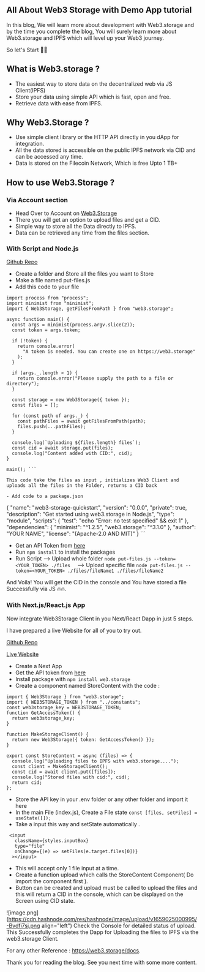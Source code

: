 ## All About Web3 Storage with Demo App tutorial

In this blog, We will learn more about development with Web3.storage and by the time you complete the blog, You will surely learn more about Web3.storage and IPFS which will level up your Web3 journey.

So let's Start 🚀🚀

## What is Web3.storage ?
- The easiest way to store data on the decentralized web via JS Client(IPFS)
- Store your data using simple API which is fast, open and free.
- Retrieve data with ease from IPFS.

## Why Web3.Storage ?
- Use simple client library or the HTTP API directly in you dApp for integration.
- All the data stored is accessible on the public IPFS network via CID and can be accessed any time.
- Data is stored on the Filecoin Network, Which is free Upto 1 TB+

## How to use Web3.Storage ?

### Via Account section 
- Head Over to Account on [Web3.Storage](http://web3.storage)
- There you will get an option to upload files and get a CID.
- Simple way to store all the Data directly to IPFS.
- Data can be retrieved any time from the files section.


### With Script and Node.js
[Github Repo](https://github.com/Dhruv-2003/Web3StorageScripts)

- Create a folder and Store all the files you want to Store 
- Make a file named put-files.js
- Add this code to your file 

```
import process from "process";
import minimist from "minimist";
import { Web3Storage, getFilesFromPath } from "web3.storage";

async function main() {
  const args = minimist(process.argv.slice(2));
  const token = args.token;

  if (!token) {
    return console.error(
      "A token is needed. You can create one on https://web3.storage"
    );
  }

  if (args._.length < 1) {
    return console.error("Please supply the path to a file or directory");
  }

  const storage = new Web3Storage({ token });
  const files = [];

  for (const path of args._) {
    const pathFiles = await getFilesFromPath(path);
    files.push(...pathFiles);
  }

  console.log(`Uploading ${files.length} files`);
  const cid = await storage.put(files);
  console.log("Content added with CID:", cid);
}

main(); ```

This code take the files as input , initializes Web3 Client and uploads all the files in the Folder, returns a CID back

- Add code to a package.json

```
{
  "name": "web3-storage-quickstart",
  "version": "0.0.0",
  "private": true,
  "description": "Get started using web3.storage in Node.js",
  "type": "module",
  "scripts": {
    "test": "echo \"Error: no test specified\" && exit 1"
  },
  "dependencies": {
    "minimist": "^1.2.5",
    "web3.storage": "^3.1.0"
  },
  "author": "YOUR NAME",
  "license": "(Apache-2.0 AND MIT)"
} ```

- Get an API Token from [here](https://web3.storage/tokens/)
- Run ``npm install``  to install the packages
- Run Script 
--> Upload  whole folder
`node put-files.js --token=<YOUR_TOKEN> ./files  `
--> Upload specific file
`node put-files.js --token=<YOUR_TOKEN> ./files/fileName1 ./files/fileName2`

And Voila! You will get the CID in the console and You have stored a file Successfully via JS 🔥🔥.

### With Next.js/React.js App
Now integrate Web3Storage Client in you Next/React Dapp in just 5 steps.

I have prepared a live Website for all of you to try out.

[Github Repo](https://github.com/Dhruv-2003/Web3.StorageDemoApp) 

[Live Website](https://storage3.vercel.app/)

- Create a Next App 
- Get the API token from [here](https://web3.storage/tokens/)
- Install package with `npm install we3.storage`
- Create a component named StoreContent with the code : 

```
import { Web3Storage } from "web3.storage";
import { WEB3STORAGE_TOKEN } from "../constants";
const web3storage_key = WEB3STORAGE_TOKEN;
function GetAccessToken() {
  return web3storage_key;
}

function MakeStorageClient() {
  return new Web3Storage({ token: GetAccessToken() });
}

export const StoreContent = async (files) => {
  console.log("Uploading files to IPFS with web3.storage....");
  const client = MakeStorageClient();
  const cid = await client.put([files]);
  console.log("Stored files with cid:", cid);
  return cid;
};
```
- Store the API key in your .env folder or any other folder and import it here
- In the main File (index.js), Create a File state  `const [files, setFiles] = useState([]);`
- Take a input this way and setState automatically .

```
 <input
   className={styles.inputBox}
   type="file"
   onChange={(e) => setFiles(e.target.files[0])}
  ></input>
```
- This will accept only 1 file input at a time.
- Create a function upload which calls the StoreContent Component( Do import the component first ).
- Button can be created and upload must be called to upload the files and this will return a CID in the console, which can be displayed on the Screen using CID state. 

![image.png](https://cdn.hashnode.com/res/hashnode/image/upload/v1659025000995/-Bvdfi7sj.png align="left") 
Check the Console for detailed status of upload.
This Successfully completes the Dapp for Uploading the files to IPFS via the web3.storage Client.

For any other Reference : https://web3.storage/docs.


Thank you for reading the blog. See you next time with some more content.

